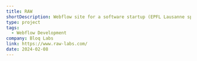 ```yaml
---
title: RAW
shortDescription: Webflow site for a software startup (EPFL Lausanne spin-off)..
type: project
tags:
  - Webflow Development
company: Bloq Labs
link: https://www.raw-labs.com/
date: 2024-02-08
---
```

